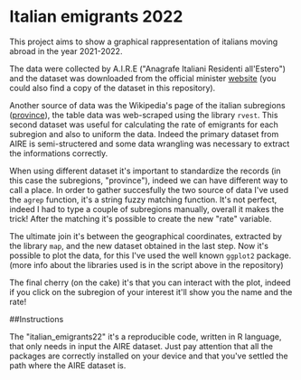 # Italian emigrants 2022

This project aims to show a graphical rappresentation of italians moving abroad in the year 2021-2022. 

The data were collected by A.I.R.E ("Anagrafe Italiani Residenti all'Estero") and the dataset was downloaded from the official minister [website](http://ucs.interno.gov.it/ucs/contenuti/Anagrafe_degli_italiani_residenti_all_estero_a.i.r.e._int_00041-8067961.htm) (you could also find a copy of the dataset in this repository).

Another source of data was the Wikipedia's page of the italian subregions ([province](https://it.wikipedia.org/wiki/Province_d%27Italia)), the table data was web-scraped using the library `rvest`. This second dataset was useful for calculating the rate of emigrants for each subregion and also to uniform the data. Indeed the primary dataset from AIRE is semi-structered and some data wrangling was necessary to extract the informations correctly. 

When using different dataset it's important to standardize the records (in this case the subregions, "province"),
indeed we can have different way to call a place. In order to gather succesfully the two source of data I've used the `agrep` function, it's a string fuzzy matching function. It's not perfect, indeed I had to type a couple of subregions manually, overall it makes the trick! After the matching it's possible to create the new "rate" variable. 

The ultimate join it's between the geographical coordinates, extracted by the library `map`, and the new dataset obtained in the last step. 
Now it's possible to plot the data, for this I've used the well known `ggplot2` package. (more info about the libraries used is in the script above in the repository)

The final cherry (on the cake) it's that you can interact with the plot, indeed if you click on the subregion of your interest it'll show you the name and the rate!


##Instructions

The "italian_emigrants22" it's a reproducible code, written in R language, that only needs in input the AIRE dataset.
Just pay attention that all the packages are correctly installed on your device and that you've settled the path where the AIRE dataset is. 











